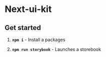 # Next-ui-kit

## Get started  

1. **`npm i`** - Install a packages

2. **`npm run storybook`** - Launches a storebook